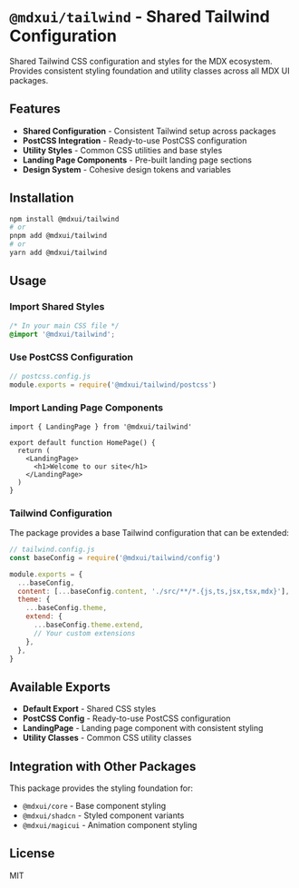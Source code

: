 # `@mdxui/tailwind` - Shared Tailwind Configuration

Shared Tailwind CSS configuration and styles for the MDX ecosystem. Provides consistent styling foundation and utility classes across all MDX UI packages.

## Features

- **Shared Configuration** - Consistent Tailwind setup across packages
- **PostCSS Integration** - Ready-to-use PostCSS configuration
- **Utility Styles** - Common CSS utilities and base styles
- **Landing Page Components** - Pre-built landing page sections
- **Design System** - Cohesive design tokens and variables

## Installation

```bash
npm install @mdxui/tailwind
# or
pnpm add @mdxui/tailwind
# or
yarn add @mdxui/tailwind
```

## Usage

### Import Shared Styles

```css
/* In your main CSS file */
@import '@mdxui/tailwind';
```

### Use PostCSS Configuration

```js
// postcss.config.js
module.exports = require('@mdxui/tailwind/postcss')
```

### Import Landing Page Components

```tsx
import { LandingPage } from '@mdxui/tailwind'

export default function HomePage() {
  return (
    <LandingPage>
      <h1>Welcome to our site</h1>
    </LandingPage>
  )
}
```

### Tailwind Configuration

The package provides a base Tailwind configuration that can be extended:

```js
// tailwind.config.js
const baseConfig = require('@mdxui/tailwind/config')

module.exports = {
  ...baseConfig,
  content: [...baseConfig.content, './src/**/*.{js,ts,jsx,tsx,mdx}'],
  theme: {
    ...baseConfig.theme,
    extend: {
      ...baseConfig.theme.extend,
      // Your custom extensions
    },
  },
}
```

## Available Exports

- **Default Export** - Shared CSS styles
- **PostCSS Config** - Ready-to-use PostCSS configuration
- **LandingPage** - Landing page component with consistent styling
- **Utility Classes** - Common CSS utility classes

## Integration with Other Packages

This package provides the styling foundation for:

- `@mdxui/core` - Base component styling
- `@mdxui/shadcn` - Styled component variants
- `@mdxui/magicui` - Animation component styling

## License

MIT
